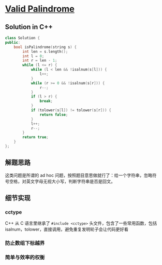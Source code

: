 # [Valid Palindrome](https://leetcode.com/problems/valid-palindrome/)
## Solution in C++
```cpp
class Solution {
public:
    bool isPalindrome(string s) {
        int len = s.length();
        int l = 0;
        int r = len - 1;
        while (l <= r) {
            while (l < len && !isalnum(s[l])) {
                l++;
            }
            while (r >= 0 && !isalnum(s[r])) {
                r--;
            }
            if (l > r) {
                break;
            }
            if (tolower(s[l]) != tolower(s[r])) {
                return false;
            }
            l++;
            r--;
        }
        return true;
    }
};
```
## 解题思路

这类问题是所谓的 ad hoc 问题，按照题目意思做就行了：给一个字符串，忽略符号空格，对英文字母无视大小写，判断字符串是否是回文。


## 细节实现

### cctype
C++ 从 C 语言里继承了 `#include <cctype>` 头文件，包含了一些常用函数，包括 isalnum，tolower，直接调用，避免重复发明轮子会让代码更好看

### 防止数组下标越界

### 简单与效率的权衡
